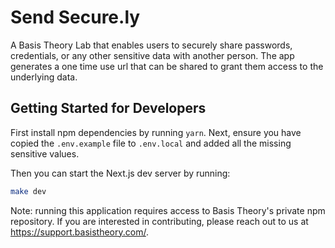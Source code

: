 # Send Secure.ly

A Basis Theory Lab that enables users to securely share passwords, credentials, or any other sensitive data with another person.
The app generates a one time use url that can be shared to grant them access to the underlying data.

## Getting Started for Developers

First install npm dependencies by running `yarn`. Next, ensure you have copied the `.env.example` file to `.env.local` 
and added all the missing sensitive values. 

Then you can start the Next.js dev server by running:

```bash
make dev
```

Note: running this application requires access to Basis Theory's private npm repository. If you are interested in 
contributing, please reach out to us at https://support.basistheory.com/.